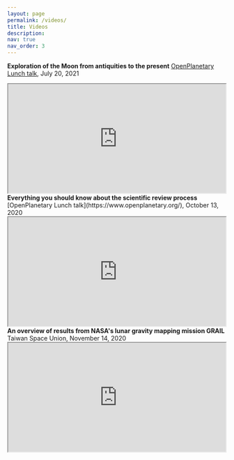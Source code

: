 ```yaml
---
layout: page
permalink: /videos/
title: Videos
description:
nav: true
nav_order: 3
---
```


<font style="color: var(--global-text-color-light)"><b>Exploration of the Moon from antiquities to the present</b></font>
[OpenPlanetary Lunch talk](https://www.openplanetary.org/), July 20, 2021
<iframe
src="https://www.youtube.com/embed/G4x-Y40kTNI" width=500 height=250>
</iframe>

<br />
<font style="color: var(--global-text-color-light)"><b>Everything you should know about the scientific review process</b></font>
[OpenPlanetary Lunch talk](https://www.openplanetary.org/), October 13, 2020
<iframe  
src="https://www.youtube.com/embed/bD9EgpcHFOo" width=500 height=250>   
</iframe>

<br />
<font style="color: var(--global-text-color-light)"><b>An overview of results from NASA's lunar gravity mapping mission GRAIL</b></font>
Taiwan Space Union, November 14, 2020
<iframe
src="https://www.youtube.com/embed/10UY5FyshAU" width=500 height=250>   
</iframe>
